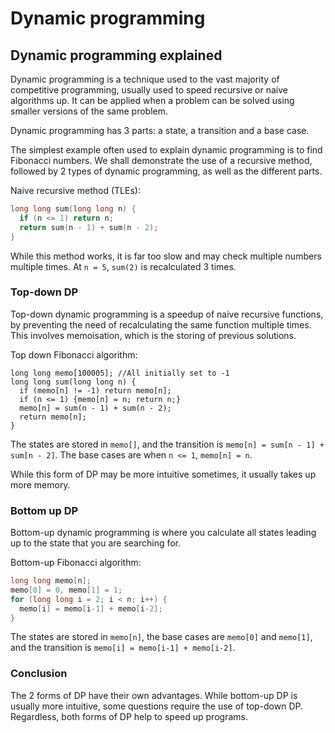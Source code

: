 # Dynamic programming

## Dynamic programming explained

Dynamic programming is a technique used to the vast majority of competitive programming,
usually used to speed recursive or naive algorithms up.
It can be applied when a problem can be solved using smaller versions of the same problem.

Dynamic programming has 3 parts: a state, a transition and a base case.

The simplest example often used to explain dynamic programming is to find Fibonacci numbers.
We shall demonstrate the use of a recursive method, followed by 2 types of dynamic programming, as well as the different parts.

Naive recursive method (TLEs):

```cpp
long long sum(long long n) {
  if (n <= 1) return n;
  return sum(n - 1) + sum(n - 2);
}
```

While this method works, it is far too slow and may check multiple numbers multiple times.
At `n = 5`, `sum(2)` is recalculated 3 times.

### Top-down DP

Top-down dynamic programming is a speedup of naive recursive functions, by preventing the need of recalculating the same function multiple times.
This involves memoisation, which is the storing of previous solutions.

Top down Fibonacci algorithm:

```cpp{1,3,5}
long long memo[100005]; //All initially set to -1
long long sum(long long n) {
  if (memo[n] != -1) return memo[n];
  if (n <= 1) {memo[n] = n; return n;}
  memo[n] = sum(n - 1) + sum(n - 2);
  return memo[n];
}
```

The states are stored in `memo[]`, and the transition is `memo[n] = sum[n - 1] + sum[n - 2]`. The base cases are when `n <= 1`, `memo[n] = n`.

While this form of DP may be more intuitive sometimes, it usually takes up more memory.

### Bottom up DP

Bottom-up dynamic programming is where you calculate all states leading up to the state that you are searching for.

Bottom-up Fibonacci algorithm:

```cpp
long long memo[n];
memo[0] = 0, memo[1] = 1;
for (long long i = 2; i < n; i++) {
  memo[i] = memo[i-1] + memo[i-2];
}
```

The states are stored in `memo[n]`, the base cases are `memo[0]` and `memo[1]`, and the transition is `memo[i] = memo[i-1] + memo[i-2]`.

### Conclusion

The 2 forms of DP have their own advantages.
While bottom-up DP is usually more intuitive, some questions require the use of top-down DP.
Regardless, both forms of DP help to speed up programs.
